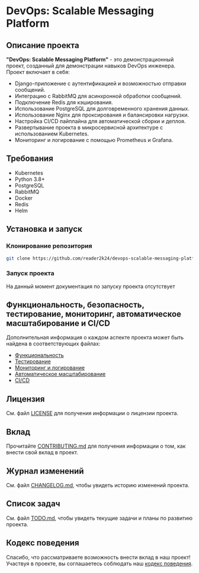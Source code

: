 # DevOps: Scalable Messaging Platform

## Описание проекта

**"DevOps: Scalable Messaging Platform"** - это демонстрационный проект, созданный для демонстрации навыков DevOps инженера. Проект включает в себя:

- Django-приложение с аутентификацией и возможностью отправки сообщений.
- Интеграцию с RabbitMQ для асинхронной обработки сообщений.
- Подключение Redis для кэширования.
- Использование PostgreSQL для долговременного хранения данных.
- Использование Nginx для проксирования и балансировки нагрузки.
- Настройка CI/CD пайплайна для автоматической сборки и деплоя.
- Развертывание проекта в микросервисной архитектуре с использованием Kubernetes.
- Мониторинг и логирование с помощью Prometheus и Grafana.

## Требования

- Kubernetes
- Python 3.8+
- PostgreSQL
- RabbitMQ
- Docker
- Redis
- Helm

## Установка и запуск

### Клонирование репозитория

```sh
git clone https://github.com/reader2k24/devops-scalable-messaging-platform.git
```
### Запуск проекта

На данный момент документация по запуску проекта отсутствует

## Функциональность, безопасность, тестирование, мониторинг, автоматическое масштабирование и CI/CD

Дополнительная информация о каждом аспекте проекта может быть найдена в соответствующих файлах:

- [Функциональность](docs/functionality.md)
- [Тестирование](docs/testing.md)
- [Мониторинг и логирование](docs/monitoring.md)
- [Автоматическое масштабирование](docs/scaling.md)
- [CI/CD](docs/ci_cd.md)


## Лицензия

См. файл [LICENSE](LICENSE) для получения информации о лицензии проекта.

## Вклад

Прочитайте [CONTRIBUTING.md](docs/CONTRIBUTING.md) для получения информации о том, как внести свой вклад в проект.

## Журнал изменений

См. файл [CHANGELOG.md](docs/CHANGELOG.md), чтобы увидеть историю изменений проекта.

## Список задач

См. файл [TODO.md](docs/TODO.md), чтобы увидеть текущие задачи и планы по развитию проекта.

## Кодекс поведения

Спасибо, что рассматриваете возможность внести вклад в наш проект! Участвуя в проекте, вы соглашаетесь соблюдать наш [кодекс поведения](CODE_OF_CONDUCT.md).


